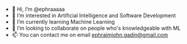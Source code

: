 - 👋 Hi, I’m @ephraaaaa
- 👀 I’m interested in Artificial Intelligence and Software Development
- 🌱 I’m currently learning Machine Learning
- 💞️ I’m looking to collaborate on people who's knowledgeable with ML
- 📫 You can contact me on email ephraimjohn.gadin@gmail.com

<!---
ephraaaaa/ephraaaaa is a ✨ special ✨ repository because its `README.md` (this file) appears on your GitHub profile.
You can click the Preview link to take a look at your changes.
--->

